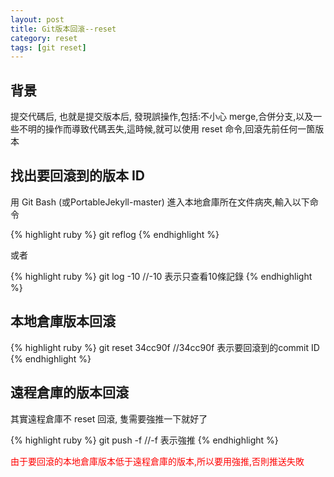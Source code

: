 ```yaml
---
layout: post
title: Git版本回滾--reset
category: reset 
tags: [git reset]
---
```

## 背景  

提交代碼后, 也就是提交版本后, 發現誤操作,包括:不小心 merge,合併分支,以及一些不明的操作而導致代碼丟失,這時候,就可以使用 reset 命令,回滾先前任何一箇版本  

## 找出要回滾到的版本 ID  

用 Git Bash (或PortableJekyll-master) 進入本地倉庫所在文件病夾,輸入以下命令

{% highlight ruby %}
  git reflog
{% endhighlight %} 

或者  

{% highlight ruby %}
  git log -10    //-10 表示只查看10條記錄
{% endhighlight %} 

##  本地倉庫版本回滾  

{% highlight ruby %}
  git reset 34cc90f  //34cc90f 表示要回滾到的commit ID
{% endhighlight %}

## 遠程倉庫的版本回滾 

其實遠程倉庫不 reset 回滾, 隻需要強推一下就好了 

{% highlight ruby %}
  git push -f  //-f 表示強推
{% endhighlight %}  

<font style="color:red">由于要回滾的本地倉庫版本低于遠程倉庫的版本,所以要用強推,否則推送失敗</font>





